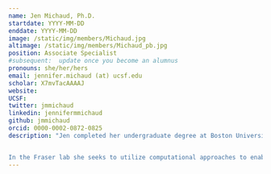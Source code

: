 ```yaml
---
name: Jen Michaud, Ph.D.
startdate: YYYY-MM-DD
enddate: YYYY-MM-DD
image: /static/img/members/Michaud.jpg
altimage: /static/img/members/Michaud_pb.jpg
position: Associate Specialist
#subsequent:  update once you become an alumnus
pronouns: she/her/hers
email: jennifer.michaud (at) ucsf.edu
scholar: X7mvTacAAAAJ
website:
UCSF:
twitter: jmmichaud
linkedin: jennifermmichaud
github: jmmichaud
orcid: 0000-0002-0872-0825
description: "Jen completed her undergraduate degree at Boston University in Biochemistry and Molecular Biology where she studied neurobiology of female rat reproduction under Dr. Mary Erskine. She went on to work as a lab supervisor and in the algae biofuels industry before returning to academia to pursue her Ph.D. at UC San Diego in the lab of Dr. Michael Burkart. In his lab she worked on diverse projects ranging from the use of biochemical probes to understand protein-protein interactions in fatty acid and polyketide synthases to various approaches including metagenomics to explore the biochemical influences on marine atmospheric composition.


In the Fraser lab she seeks to utilize computational approaches to enable high-throughput experiments through automation and pipeline development."
---
```

